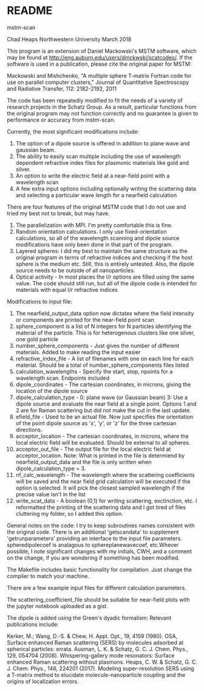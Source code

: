 # README #
mstm-scan

Chad Heaps
Northwestern University
March 2018

This program is an extension of Daniel Mackowski's MSTM software, which may be found at http://eng.auburn.edu/users/dmckwski/scatcodes/. If the software is used in a publication, please cite the original paper for MSTM:

Mackowski and Mishchenko, "A multiple sphere T-matrix Fortran code for use on parallel computer clusters," Journal of Quantitative Spectroscopy and Radiative Transfer, 112: 2182-2192, 2011

The code has been repeatedly modified to fit the needs of a variety of research projects in the Schatz Group.  As a result, particular functions from the original program may not function correctly and no guarantee is given to performance or accuracy from mstm-scan. 

Currently, the most significant modifications include:
1.  The option of a dipole source is offered in addition to plane wave and gaussian beam.
2.  The ability to easily scan multiple including the use of wavelength dependent refractive index files for plasmonic materials like gold and silver.
3.  An option to write the electric field at a near-field point with a wavelength scan
4.  A few extra input options including optionally writing the scattering data and selecting a particular wave length for a nearfield calculation

There are four features of the original MSTM code that I do not use and tried my best not to break, but may have.
1.  The parallelization with MPI.  I'm pretty comfortable this is fine.
2.  Random orientation calculations.  I only use fixed-orientation calculations, so all of the wavelength scanning and dipole source modifications have only been done in that part of the program.
3.  Layered spheres:  I did my best to maintain the same structure as the original program in terms of refractive indices and checking if the host sphere is the medium etc.  Still, this is entirely untested.  Also, the dipole source needs to be outside of all nanoparticles.
4.  Optical activity - In most places the l/r options are filled using the same value.  The code should still run, but all of the dipole code is intended for materials with equal l/r refractive indices


Modifications to input file:
1.  The nearfield\_output\_data option now dictates where the field intensity or components are printed for the near-field point scan
2.  sphere\_component is a list of N integers for N particles identifying the material of the particle.  This is for heterogenous clusters like one silver, one gold particle
3.  number\_sphere\_components - Just gives the number of different materials.  Added to make reading the input easier
4.  refractive\_index\_file  - A list of filenames with one on each line for each material.  Should be a total of number\_sphere\_components files listed
5.  calculation\_wavelengths - Specify the start, stop, npoints for a wavelength scan.  Endpoints included
6.  dipole\_coordinates - The cartesian coordinates, in microns, giving the location of the dipole source
7.  dipole\_calculation\_type - 0: plane wave (or Gaussian beam) 3: Use a dipole source and evaluate the near field at a single point.  Options 1 and 2 are for Raman scattering but did not make the cut in the last update.
8.  efield\_file - Used to be an actual file.  Now just specifies the orientation of the point dipole source as 'x', 'y', or 'z' for the three cartesian directions.
9.  acceptor\_location - The cartesian coordinates, in microns, where the local electric field will be evaluated.  Should be external to all spheres.
10.  acceptor\_out\_file - The output file for the local electric field at acceptor\_location.  Note: What is printed in the file is determiend by nearfield\_output\_data and the file is only written when dipole\_calculation\_type = 3.
11. nf\_calc\_wavelength - The wavelength where the scattering coefficients will be saved and the near field grid calculation will be executed if the option is selected.  It will pick the closest sampled wavelength if the precise value isn't in the list
12.  write\_scat\_data - A boolean (0,1) for writing scattering, exctinction, etc.  I reformatted the printing of the scattering data and I got tired of files cluttering my folder, so I added this option.


General notes on the code:
I try to keep subroutines names consistent with the original code.  There is an additional 'getscandata' to supplement 'getrunparameters' providing an interface to the input file parameters.  spheredipolecoef is analagous to sphereplanewavecoef, etc.Whever possible, I note significant changes with my initials, CWH, and a comment on the change, if you are wondering if something has been modified.

The Makefile includes basic functionality for compilation.  Just change the compiler to match your machine.

There are a few example input files for different calculation parameters.

The scattering\_coefficient\_file should be suitable for near-field plots with the jupyter notebook uploaded as a gist.

The dipole is added using the Green's dyadic formalism:  Relevant publications include:

Kerker, M.; Wang, D.-S. & Chew, H. Appl. Opt., 19, 4159 (1980). OSA,  Surface enhanced Raman scattering (SERS) by molecules adsorbed at spherical particles: errata.
Ausman, L. K. & Schatz, G. C. J. Chem. Phys., 129, 054704 (2008). Whispering-gallery mode resonators: Surface enhanced Raman scattering without plasmons.
Heaps, C. W. & Schatz, G. C. J. Chem. Phys., 146, 224201 (2017). Modeling super-resolution SERS using a T-matrix method to elucidate molecule-nanoparticle coupling and the origins of localization errors.

